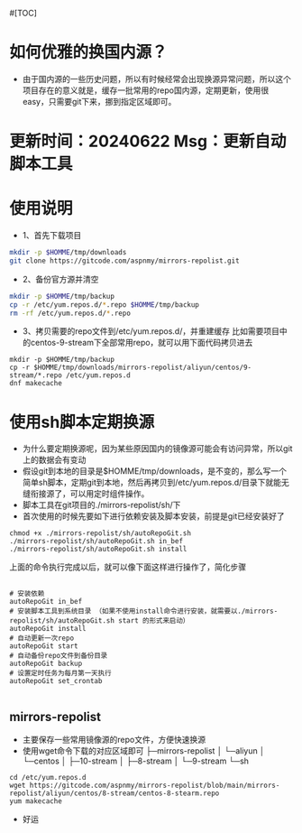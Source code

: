 #[TOC]
# 如何优雅的换国内源？
- 由于国内源的一些历史问题，所以有时候经常会出现换源异常问题，所以这个项目存在的意义就是，缓存一批常用的repo国内源，定期更新，使用很easy，只需要git下来，挪到指定区域即可。
# 更新时间：20240622 Msg：更新自动脚本工具
# 使用说明
- 1、首先下载项目
```bash
mkdir -p $HOMME/tmp/downloads
git clone https://gitcode.com/aspnmy/mirrors-repolist.git

```
- 2、备份官方源并清空

```bash
mkdir -p $HOMME/tmp/backup
cp -r /etc/yum.repos.d/*.repo $HOMME/tmp/backup
rm -rf /etc/yum.repos.d/*.repo 

```

- 3、拷贝需要的repo文件到/etc/yum.repos.d/，并重建缓存
    比如需要项目中的centos-9-stream下全部常用repo，就可以用下面代码拷贝进去

```base
mkdir -p $HOMME/tmp/backup
cp -r $HOMME/tmp/downloads/mirrors-repolist/aliyun/centos/9-stream/*.repo /etc/yum.repos.d
dnf makecache

```

# 使用sh脚本定期换源
- 为什么要定期换源呢，因为某些原因国内的镜像源可能会有访问异常，所以git上的数据会有变动
- 假设git到本地的目录是$HOMME/tmp/downloads，是不变的，那么写一个简单sh脚本，定期git到本地，然后再拷贝到/etc/yum.repos.d/目录下就能无缝衔接源了，可以用定时组件操作。
- 脚本工具在git项目的./mirrors-repolist/sh/下
- 首次使用的时候先要如下进行依赖安装及脚本安装，前提是git已经安装好了

```base
chmod +x ./mirrors-repolist/sh/autoRepoGit.sh
./mirrors-repolist/sh/autoRepoGit.sh in_bef
./mirrors-repolist/sh/autoRepoGit.sh install
```

上面的命令执行完成以后，就可以像下面这样进行操作了，简化步骤
```base

# 安装依赖
autoRepoGit in_bef
# 安装脚本工具到系统目录 （如果不使用install命令进行安装，就需要以./mirrors-repolist/sh/autoRepoGit.sh start 的形式来启动）
autoRepoGit install
# 自动更新一次repo  
autoRepoGit start
# 自动备份repo文件到备份目录 
autoRepoGit backup
# 设置定时任务为每月第一天执行 
autoRepoGit set_crontab


```

## mirrors-repolist

- 主要保存一些常用镜像源的repo文件，方便快速换源
- 使用wget命令下载的对应区域即可
├─mirrors-repolist
│  └─aliyun
│      └─centos
│          ├─10-stream
│          ├─8-stream
│          └─9-stream
└─sh

```
cd /etc/yum.repos.d
wget https://gitcode.com/aspnmy/mirrors-repolist/blob/main/mirrors-repolist/aliyun/centos/8-stream/centos-8-stearm.repo
yum makecache

```

- 好运